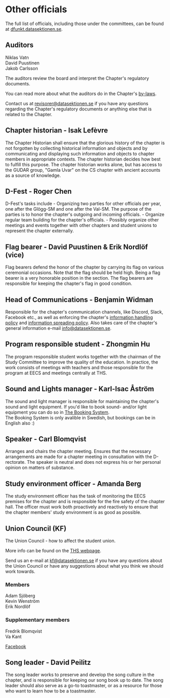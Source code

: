 # Other officials

The full list of officials, including those under the committees, can be found at [dfunkt.datasektionen.se](https://dfunkt.datasektionen.se/).

## Auditors

Niklas Vatn<br/>
David Puustinen<br/>
Jakob Carlsson<br/>

The auditors review the board and interpret the Chapter's regulatory documents.

You can read more about what the auditors do in the Chapter's [by-laws](https://styrdokument.datasektionen.se/stadgar).

Contact us at [revisorer@datasektionen.se](mailto:revisorer@datasektionen.se) if you have any questions regarding the Chapter's regulatory documents or anything else that is related to the Chapter.


## Chapter historian - Isak Lefèvre

The Chapter Historian shall ensure that the glorious history of the chapter is not forgotten by collecting historical information and objects and by communicating and displaying such information and objects to chapter members in appropriate contexts. The chapter historian decides how best to fulfill this purpose. The chapter historian works alone, but has access to the GUDAR group, "Gamla Uvar" on the CS chapter with ancient accounts as a source of knowledge.


## D-Fest - Roger Chen

D-Fest's tasks include - Organizing two parties for other officials per year, one after the Glögg-SM and one after the Val-SM. The purpose of the parties is to honor the chapter's outgoing and incoming officials. - Organize regular team building for the chapter's officials. - Possibly organize other meetings and events together with other chapters and student unions to represent the chapter externally.


## Flag bearer - David Puustinen & Erik Nordlöf (vice)

Flag bearers defend the honor of the chapter by carrying its flag on various ceremonial occasions. Note that the flag should be held high. Being a flag bearer is a very honorable position in the section. The flag bearers are responsible for keeping the chapter's flag in good condition.


## Head of Communications - Benjamin Widman

Responsible for the chapter's communication channels, like Discord, Slack, Facebook etc., as well as enforcing the chapter's [information handling policy](https://styrdokument.datasektionen.se/informationshanteringspolicy) and [information spreading policy](https://styrdokument.datasektionen.se/informationsspridningspolicy). Also takes care of the chapter's general information e-mail [info@datasektionen.se](mailto:info@datasektionen.se).


## Program responsible student - Zhongmin Hu

The program responsible student works together with the chairman of the Study Committee to improve the quality of the education. In practice, the work consists of meetings with teachers and those responsible for the program at EECS and meetings centrally at THS.


## Sound and Lights manager - Karl-Isac Åström

The sound and light manager is responsible for maintaining the chapter's sound and light equipment.
If you'd like to book sound- and/or light equipment you can do so in [The Booking System](https://bokning.datasektionen.se/bookings/12).  
The Booking System is only avalible in Swedish, but bookings can be in English also :)


## Speaker - Carl Blomqvist

Arranges and chairs the chapter meeting. Ensures that the necessary arrangements are made for a chapter meeting in consultation with the D-rectorate. The speaker is neutral and does not express his or her personal opinion on matters of substance.


## Study environment officer - Amanda Berg

The study environment officer has the task of monitoring the EECS premises for the chapter and is responsible for the fire safety of the chapter hall. The officer must work both proactively and reactively to ensure that the chapter members' study environment is as good as possible.


## Union Council (KF)

The Union Council - how to affect the student union.

More info can be found on the [THS webpage](https://ths.kth.se/en/general/about-ths/union-council).

Send us an e-mail at [kf@datasektionen.se](mailto:kf@datasektionen.se) if you have any questions about the Union Council or have any suggestions about what you think we should work towards.

### Members

Adam Sjöberg</br>
Kevin Wenström</br>
Erik Nordlöf</br>

### Supplementary members

Fredrik Blomqvist</br>
Va Kant</br>

[Facebook](https://facebook.com/KF.Data)


## Song leader - David Peilitz

The song leader works to preserve and develop the song culture in the chapter, and is responsible for keeping our song book up to date. The song leader should also serve as a go-to toastmaster, or as a resource for those who want to learn how to be a toastmaster.
